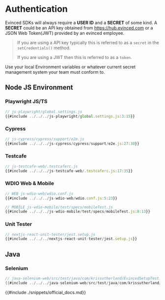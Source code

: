 # Authentication
Evinced SDKs will always require a **USER ID** and a **SECRET** of some kind. A **SECRET** could be an API key obtained from <https://hub.evinced.com> or a JSON Web Token(JWT) provided by an evinced employee.

>If you are using a API key typically this is referred to as a `secret` in the `setCredentials()` method.
>
>If you are using a JWT then this is referred to as a `token`. 

Use your local Environment variables or whatever current secret management system your team must conform to.

## Node JS Environment
### Playwright JS/TS
```javascript
// js-playwright/global.settings.js
{{#include ../../../js-playwright/global.settings.js:3:15}}

```

### Cypress
```javascript
// js-cypress/cypress/support/e2e.js
{{#include ../../../js-cypress/cypress/support/e2e.js:27:30}}
```

### Testcafe
```javascript
// js-testcafe-web/.testcaferc.js
{{#include ../../../js-testcafe-web/.testcaferc.js:17:35}}
```

### WDIO Web & Mobile
```javascript
// WEB js-wdio-web/wdio.conf.js
{{#include ../../../js-wdio-web/wdio.conf.js:5:23}}
```

```javascript
// MOBILE js-wdio-mobile/test/specs/mobileTest.js
{{#include ../../../js-wdio-mobile/test/specs/mobileTest.js:8:13}}
```

### Unit Tester
```javascript
// nextjs-react-unit-tester/jest.setup.js
{{#include ../../../nextjs-react-unit-tester/jest.setup.js}}
```

## Java
### Selenium
```java
// java-selenium-web/src/test/java/com/krissutherland/EvincedSetupTest.java
{{#include ../../../java-selenium-web/src/test/java/com/krissutherland/EvincedSetupTest.java:33}}
```


{{#include ./snippets/official_docs.md}}
